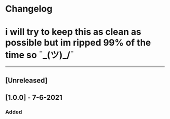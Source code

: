 # Changelog
# i will try to keep this as clean as possible but im ripped 99% of the time so ¯\_(ツ)_/¯ 
______________________________________
## [Unreleased]

## [1.0.0] - 7-6-2021
### Added